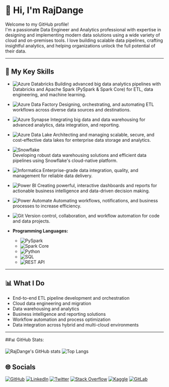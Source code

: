 # 👋 Hi, I'm RajDange

Welcome to my GitHub profile!  
I'm a passionate Data Engineer and Analytics professional with expertise in designing and implementing modern data solutions using a wide variety of cloud and on-premises tools. I love building scalable data pipelines, crafting insightful analytics, and helping organizations unlock the full potential of their data.

---



## 🚀 My Key Skills

- ![Azure Databricks](https://img.shields.io/badge/Azure%20Databricks-FF6F00?style=for-the-badge&logo=databricks&logoColor=white) 
  Building advanced big data analytics pipelines with Databricks and Apache Spark (PySpark & Spark Core) for ETL, data engineering, and machine learning.

- ![Azure Data Factory](https://img.shields.io/badge/Azure%20Data%20Factory-0066B8?style=for-the-badge&logo=microsoft-azure&logoColor=white) 
  Designing, orchestrating, and automating ETL workflows across diverse data sources and destinations.

- ![Azure Synapse](https://img.shields.io/badge/Azure%20Synapse-0078D4?style=for-the-badge&logo=microsoft-azure&logoColor=white) 
  Integrating big data and data warehousing for advanced analytics, data integration, and reporting.

- ![Azure Data Lake](https://img.shields.io/badge/Azure%20Data%20Lake-0078D4?style=for-the-badge&logo=microsoft-azure&logoColor=white) 
  Architecting and managing scalable, secure, and cost-effective data lakes for enterprise data storage and analytics.

- ![Snowflake](https://img.shields.io/badge/Snowflake-29B5E8?style=for-the-badge&logo=snowflake&logoColor=white)  
  Developing robust data warehousing solutions and efficient data pipelines using Snowflake's cloud-native platform.

- ![Informatica](https://img.shields.io/badge/Informatica-E8572F?style=for-the-badge&logoColor=white) 
  Enterprise-grade data integration, quality, and management for reliable data delivery.

- ![Power BI](https://img.shields.io/badge/Power%20BI-F2C811?style=for-the-badge&logo=powerbi&logoColor=white)
  Creating powerful, interactive dashboards and reports for actionable business intelligence and data-driven decision making.

- ![Power Automate](https://img.shields.io/badge/Power%20Automate-0066FF?style=for-the-badge&logo=microsoft-power-automate&logoColor=white)
  Automating workflows, notifications, and business processes to increase efficiency.

- ![Git](https://img.shields.io/badge/Git-F05032?style=for-the-badge&logo=git&logoColor=white)
  Version control, collaboration, and workflow automation for code and data projects.

- **Programming Languages:**  
  - ![PySpark](https://img.shields.io/badge/PySpark-E25A1C?style=for-the-badge&logo=apache-spark&logoColor=white)
  - ![Spark Core](https://img.shields.io/badge/Spark%20Core-E25A1C?style=for-the-badge&logo=apache-spark&logoColor=white)
  - ![Python](https://img.shields.io/badge/Python-3776AB?style=for-the-badge&logo=python&logoColor=white)
  - ![SQL](https://img.shields.io/badge/SQL-003B57?style=for-the-badge&logo=postgresql&logoColor=white)
  - ![REST API](https://img.shields.io/badge/REST%20API-02569B?style=for-the-badge&logo=api&logoColor=white)
 

---

## 📊 What I Do

- End-to-end ETL pipeline development and orchestration
- Cloud data engineering and migration
- Data warehousing and analytics
- Business intelligence and reporting solutions
- Workflow automation and process optimization
- Data integration across hybrid and multi-cloud environments

---

##📊 GitHub Stats:

![RajDange's GitHub stats](https://github-readme-stats.vercel.app/api?username=RajDange&show_icons=true&theme=radical)
![Top Langs](https://github-readme-stats.vercel.app/api/top-langs/?username=RajDange&layout=compact&theme=radical)

## 🌐 Socials

[![GitHub](https://img.shields.io/badge/GitHub-181717?style=for-the-badge&logo=github&logoColor=white)](https://github.com/RajDange)
[![LinkedIn](https://img.shields.io/badge/LinkedIn-0077B5?style=for-the-badge&logo=linkedin&logoColor=white)](https://www.linkedin.com/in/raj-dange)
[![Twitter](https://img.shields.io/badge/Twitter-1DA1F2?style=for-the-badge&logo=twitter&logoColor=white)](https://twitter.com/)
[![Stack Overflow](https://img.shields.io/badge/StackOverflow-F58025?style=for-the-badge&logo=stackoverflow&logoColor=white)](https://stackoverflow.com/)
[![Kaggle](https://img.shields.io/badge/Kaggle-20BEFF?style=for-the-badge&logo=kaggle&logoColor=white)](https://kaggle.com/)
[![GitLab](https://img.shields.io/badge/GitLab-FC6D26?style=for-the-badge&logo=gitlab&logoColor=white)](https://gitlab.com/)
